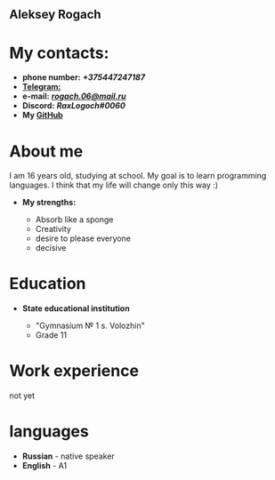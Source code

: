 ## Aleksey Rogach ##
# My contacts: #

+ **phone number:** ***+375447247187***
+ [**Telegram:**](https://web.telegram.org/k/#@Carry_pe)
+ **e-mail:** ***rogach.06@mail.ru***
+ **Discord:** ***RaxLogoch#0060***
+ **My [GitHub](https://github.com/Carry144)**

# About me #
I am 16 years old, studying at school. My goal is to learn programming languages. I think that my life will change only this way :)

+ **My strengths:**

   - Absorb like a sponge
   - Creativity
   - desire to please everyone
   - decisive

# Education # 
+ **State educational institution**

   - "Gymnasium № 1 s. Volozhin"
   - Grade 11

# Work experience #
not yet

# languages #
+ **Russian** - native speaker
+ **English** - A1